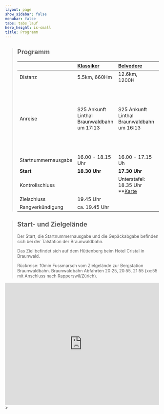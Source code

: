 ```yaml
---
layout: page
show_sidebar: false
menubar: false
tabs: tabs_lauf
hero_height: is-small
title: Programm
---
```


> ## Programm
>
> |     	 |  **[Klassiker](/der_klassiker)** | **[Belvedere](/belvedere)** | **[Berggitzi](/berggitzi)** |
> | :---        	 |    :----  |       :---| :---|
> | Distanz 	 		 |  5.5km, 660Hm	 	 | 12.6km, 1200H	     | 4.1km, 450Hm     |
> | Anreise | S25 Ankunft Linthal Braunwaldbahn um 17:13      |S25 Ankunft Linthal Braunwaldbahn um 16:13    | S25 Ankunft Linthal Braunwaldbahn um 17:13 **Extrafahrt 18.10 Uhr Braunwaldbahn bis Tannboden. Vorderste zwei Abteile benutzen!**    |
> | Startnummernausgabe          | 16.00 - 18.15 Uhr       | 16.00 - 17.15 Uh     | 16.00 - 18.00 Uhr |
> | **Start** | **18.30 Uhr** | **17.30 Uhr** | **18.20 Uhr** | 
> | Kontrollschluss |  | Unterstafel: 18.35 Uhr **[Karte](/belvedere) |  |
> | Zielschluss | 19.45 Uhr | 
> | Rangverkündigung | ca. 19.45 Uhr |


> ## Start- und Zielgelände
>
> Der Start, die Startnummernausgabe und die Gepäckabgabe befinden sich bei der Talstation der Braunwaldbahn.
>
> Das Ziel befindet sich auf dem Hüttenberg beim Hotel Cristal in Braunwald.
>
> Rückreise: 10min Fussmarsch vom Zielgelände zur Bergstation Braunwaldbahn. Braunwaldbahn Abfahrten 20:25, 20:55, 21:55 (xx:55 mit Anschluss nach Rapperswil/Zürich).

<div class="hero-body" style="margin:0 !important; padding: 0 !important;">
<iframe src='https://map.geo.admin.ch/embed.html?lang=de&topic=ech&bgLayer=ch.swisstopo.pixelkarte-farbe&layers=ch.swisstopo.zeitreihen,ch.bfs.gebaeude_wohnungs_register,ch.bav.haltestellen-oev,ch.swisstopo.swisstlm3d-wanderwege,KML%7C%7Chttps:%2F%2Fpublic.geo.admin.ch%2FIoZL194gTJifnsQOmcdBdg&layers_visibility=false,false,false,false,true&layers_timestamp=18641231,,,,&layers_opacity=1,1,1,0.8,1&E=2718616.92&N=1199874.20&zoom=6' height='400' frameborder='0' style='width: 100% !important; border:0;'></iframe>
></div>

